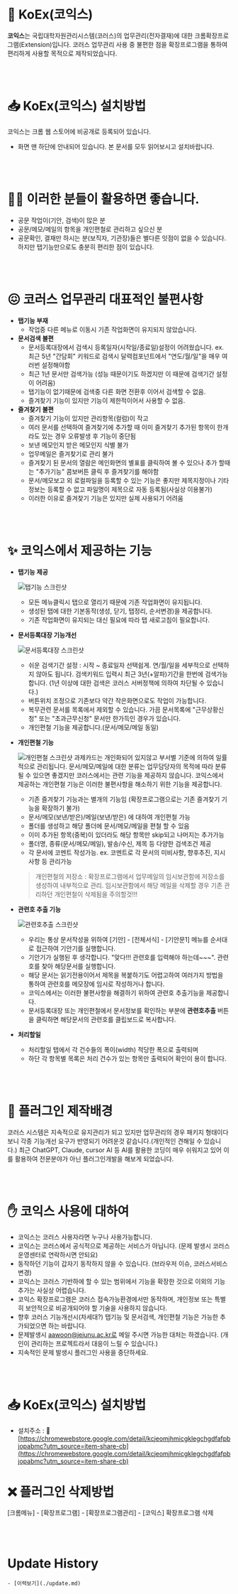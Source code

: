 # 🧩 KoEx(코익스)
**코익스**는 국립대학자원관리시스템(코러스)의 업무관리(전자결재)에 대한 크롬확장프로그램(Extension)입니다.
코러스 업무관리 사용 중 불편한 점을 확장프로그램을 통하여 편리하게 사용할 목적으로 제작되었습니다.

<br><br>

# 📥 KoEx(코익스) 설치방법
  코익스는 크롬 웹 스토어에 비공개로 등록되어 있습니다.
  - 화면 맨 하단에 안내되어 있습니다. 본 문서를 모두 읽어보시고 설치바랍니다.

<br><br>

# 🧑‍💻 이러한 분들이 활용하면 좋습니다.
  - 공문 작업이(기안, 검색)이 많은 분
  - 공문/메모/메일의 항목을 개인편철로 관리하고 싶으신 분
  - 공문확인, 결재만 하시는 분(보직자, 기관장)들은 별다른 잇점이 없을 수 있습니다. 하지만 탭기능만으로도 충분히 편리한 점이 있습니다.
  
<br><br>

# 😖 코러스 업무관리 대표적인 불편사항
* **탭기능 부재**
  - 작업중 다른 메뉴로 이동시 기존 작업화면이 유지되지 않았습니다.
* **문서검색 불편**
  - 문서등록대장에서 검색시 등록일자(시작일/종료일)설정이 어려웠습니다. ex. 최근 5년 "간담회" 키워드로 검색시 달력컴포넌트에서 "연도/월/일"을 매우 여러번 설정해야함
  - 최근 1년 문서만 검색가능 (성능 때문이기도 하겠지만 이 때문에 검색기간 설정이 어려움)
  - 탭기능이 없기때문에 검색중 다른 화면 전환후 이어서 검색할 수 없음.
  - 즐겨찾기 기능이 있지만 기능이 제한적이어서 사용할 수 없음.
* **즐겨찾기 불편**
  - 즐겨찾기 기능이 있지만 관리항목(컬럼)이 작고
  - 여러 문서를 선택하여 즐겨찾기에 추가할 때 이미 즐겨찾기 추가된 항목이 한개라도 있는 경우 오류발생 후 기능이 중단됨
  - 보낸 메모인지 받은 메모인지 식별 불가
  - 업무메일은 즐겨찾기로 관리 불가
  - 즐겨찾기 된 문서의 열람은 메인화면의 별표를 클릭하여 볼 수 있으나 추가 할때는 "추가기능" 콤보버튼 클릭 후 즐겨찾기를 해야함
  - 문서/메모보고 외 로컬파일을 등록할 수 있는 기능은 좋지만 제목지정이나 기타 정보는 등록할 수 없고 파일명이 제목으로 자동 등록됨(사실상 이용불가)
  - 이러한 이유로 즐겨찾기 기능은 있지만 실제 사용되기 어려움

<br><br>

# ✨ 코익스에서 제공하는 기능
* **탭기능 제공**
 
  ![탭기능 스크린샷](images/feature_tab.png)   
  - 모든 메뉴클릭시 탭으로 열리기 때문에 기존 작업화면이 유지됩니다.
  - 생성된 탭에 대한 기본동작(생성, 닫기, 탭정리, 순서변경)을 제공합니다.
  - 기존 작업화면이 유지되는 대신 필요에 따라 탭 새로고침이 필요합니다.
  
* **문서등록대장 기능개선**
  
  ![문서등록대장 스크린샷](images/feature_docreg.png)
  - 쉬운 검색기간 설정 : 시작 ~ 종료일자 선택쉽게. 연/월/일을 세부적으로 선택하지 않아도 됩니다. 검색키워드 입력시 최근 3년(+알파)기간을 한번에 검색가능합니다. (1년 이상에 대한 검색은 코러스 서버정책에 의하여 차단될 수 있습니다.)
  - 버튼위치 조정으로 기존보다 약간 작은화면으로도 작업이 가능합니다.  
  - 복무관련 문서를 목록에서 제외할 수 있습니다. 가끔 문서목록에 "근무상황신청" 또는 "초과근무신청" 문서만 한가득인 경우가 있습니다.
  - 개인편철 기능을 제공합니다.(문서/메모/메일 동일)

* **개인편철 기능**

   ![개인편철 스크린샷](images/feature_filing.png)
  과제카드는 개인화되어 있지않고 부서별 기준에 의하여 일률적으로 관리됩니다. 문서/메모/메일에 대한 분류는 업무담당자의 목적에 따라 분류될 수 있으면 좋겠지만 코러스에서는 관련 기능을 제공하지 않습니다. 코익스에서 제공하는 개인편철 기능은 이러한 불편사항을 해소하기 위한 기능을 제공합니다.
   - 기존 즐겨찾기 기능과는 별개의 기능임 (확장프로그램으로는 기존 즐겨찾기 기능을 확장하기 불가)
   - 문서/메모(보낸/받은)/메일(보낸/받은) 에 대하여 개인편철 가능
   - 폴더를 생성하고 해당 폴더에 문서/메모/메일을 편철 할 수 있음
   - 이미 추가된 항목(중복)이 있더라도 해당 항목만 skip되고 나머지는 추가가능
   - 폴더명, 종류(문서/메모/메일), 발송/수신, 제목 등 다양한 검색조건 제공
   - 각 문서에 코멘트 작성가능. ex. 코멘트로 각 문서의 미비사항, 향후추진, 지시사항 등 관리가능
   > 개인편철의 저장소 : 확장프로그램에서 업무메일의 임시보관함에 저장소를 생성하여 내부적으로 관리. 임시보관함에서 해당 메일을 삭제할 경우 기존 관리하던 개인편철이 삭제됨을 주의할것!!!


* **관련호 추출 기능**

  ![관련호추출 스크린샷](images/feature_refno.png)
  - 우리는 통상 문서작성을 위하여 [기안] - [전체서식] - [기안문1] 메뉴를 순서대로 접근하여 기안기를 실행합니다.
  - 기안기가 실행된 후 생각합니다. "맞다!!! 관련호를 입력해야 하는데~~~". 관련호를 찾아 해당문서를 실행합니다.
  - 해당 문서는 읽기전용이어서 제목을 복붙하기도 어렵고하여 여러가지 방법을 통하여 관련호를 메모장에 임시로 작성하거나 합니다.
  - 코익스에서는 이러한 불편사항을 해결하기 위하여 관련호 추출기능을 제공합니다.
  - 문서등록대장 또는 개인편철에서 문서정보를 확인하는 부분에 **관련호추출** 버튼을 클릭하면 해당문서의 관련호를 클립보드로 복사합니다.
 

* **처리할일**
  - 처리할일 탭에서 각 건수들의 폭이(width) 적당한 폭으로 출력되며
  - 하단 각 항목별 목록은 처리 건수가 있는 항목만 출력되어 확인이 용이 합니다.

<br><br>

# 📜 플러그인 제작배경
  코러스 시스템은 지속적으로 유지관리가 되고 있지만 업무관리의 경우 패키지 형태이다보니 각종 기능개선 요구가 반영되기 어려운것 같습니다.(개인적인 견해일 수 있습니다.)
  최근 ChatGPT, Claude, cursor AI  등 AI를 활용한 코딩이 매우 쉬워지고 있어 이를 활용하여 전문분야가 아닌 플러그인개발을 해보게 되었습니다.

<br><br>

# ✋ 코익스 사용에 대하여
   - 코익스는 코러스 사용자라면 누구나 사용가능합니다.
   - 코익스는 코러스에서 공식적으로 제공하는 서비스가 아닙니다. (문제 발생시 코러스운영센터로 연락하시면 안되요)
   - 동작하던 기능이 갑자기 동작하지 않을 수 있습니다. (브라우저 이슈, 코러스서비스 변경)
   - 코익스는 코러스 기반하에 할 수 있는 범위에서 기능을 확장한 것으로 이외의 기능 추가는 사실상 어렵습니다.
   - 코익스 확장프로그램은 코러스 접속가능환경에서만 동작하며, 개인정보 또는 특별히 보안적으로 비공개되어야 할 기술을 사용하지 않습니다.
   - 향후 코러스 기능개선시(차세대?) 탭기능 및 문서검색, 개인편철 기능은 가능한 추가되었으면 하는 바랍니다.
   - 문제발생시 aawoon@jejunu.ac.kr로 메일 주시면 가능한 대처는 하겠습니다. (개인이 관리하는 프로젝트라서 대응이 느릴 수 있습니다.)
   - 지속적인 문제 발생시 플러그인 사용을 중단하세요.   
      
<br><br>

# 📥 KoEx(코익스) 설치방법
  - 설치주소 : 🔗 [https://chromewebstore.google.com/detail/kcjeomjhmicgklegchgdfafpbjopabmc?utm_source=item-share-cb](https://chromewebstore.google.com/detail/kcjeomjhmicgklegchgdfafpbjopabmc?utm_source=item-share-cb)
   
   
# ❌ 플러그인 삭제방법
  [크롬메뉴] - [확장프로그램] - [확장프로그램관리] - [코익스] 확장프로그램 삭제

<br><br>
# Update History
    - [이력보기](./update.md)
